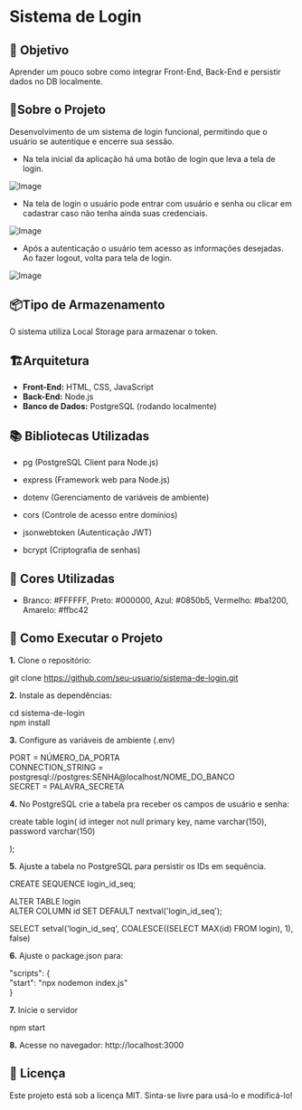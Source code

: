 # Sistema de Login

## 🎯 Objetivo

Aprender um pouco sobre como integrar Front-End, Back-End e persistir dados no DB localmente.

## 📌Sobre o Projeto

Desenvolvimento de um sistema de login funcional, permitindo que o usuário se autentique e encerre sua sessão.

+ Na tela inicial da aplicação há uma botão de login que leva a tela de login.
  
![Image](https://github.com/user-attachments/assets/84bec479-9c8d-4e9a-9b52-bb432aa4ce80)

+ Na tela de login o usuário pode entrar com usuário e senha ou clicar em cadastrar caso não tenha ainda suas credenciais.
  
![Image](https://github.com/user-attachments/assets/5144edb9-194d-46d3-a683-69588ff43128)

+ Após a autenticação o usuário tem acesso as informações desejadas. Ao fazer logout, volta para tela de login.
  
![Image](https://github.com/user-attachments/assets/2f44a133-598d-4d4d-840a-f1afe9532e69)

## 📦Tipo de Armazenamento

O sistema utiliza Local Storage para armazenar o token.

## 🏗Arquitetura

+ **Front-End:** HTML, CSS, JavaScript
+ **Back-End:** Node.js
+ **Banco de Dados:** PostgreSQL (rodando localmente)

## 📚 Bibliotecas Utilizadas

+ pg (PostgreSQL Client para Node.js)

+ express (Framework web para Node.js)

+ dotenv (Gerenciamento de variáveis de ambiente)

+ cors (Controle de acesso entre domínios)

+ jsonwebtoken (Autenticação JWT)

+ bcrypt (Criptografia de senhas)

## 🎨 Cores Utilizadas

+ Branco: #FFFFFF, Preto: #000000, Azul: #0850b5, Vermelho: #ba1200, Amarelo: #ffbc42

## 🚀 Como Executar o Projeto

**1.** Clone o repositório:

git clone https://github.com/seu-usuario/sistema-de-login.git

**2.** Instale as dependências:

cd sistema-de-login <br>
npm install

**3.** Configure as variáveis de ambiente (.env) 

PORT = NÚMERO_DA_PORTA <br>
CONNECTION_STRING = postgresql://postgres:SENHA@localhost/NOME_DO_BANCO <br>
SECRET = PALAVRA_SECRETA <br>

**4.** No PostgreSQL crie a tabela pra receber os campos de usuário e senha:

create table login(
	id integer not null primary key,
	name varchar(150),
	password varchar(150)
	
);

**5.** Ajuste a tabela no PostgreSQL para persistir os IDs em sequência.

CREATE SEQUENCE login_id_seq;

ALTER TABLE login <br>
  ALTER COLUMN id SET DEFAULT nextval('login_id_seq');
  
SELECT setval('login_id_seq', COALESCE((SELECT MAX(id) FROM login), 1), false)


**6.** Ajuste o package.json para:
   
"scripts": { <br>
    "start": "npx nodemon index.js" <br>
  }

**7.** Inicie o servidor

npm start 

**8.** Acesse no navegador: http://localhost:3000

## 📝 Licença

Este projeto está sob a licença MIT. Sinta-se livre para usá-lo e modificá-lo!









